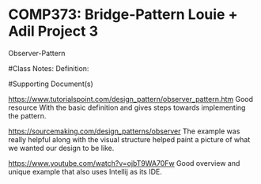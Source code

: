 # COMP373: Bridge-Pattern Louie + Adil Project 3
Observer-Pattern

#Class Notes:
Definition:

#Supporting Document(s)

https://www.tutorialspoint.com/design_pattern/observer_pattern.htm
Good resource With the basic definition and gives steps towards
implementing the pattern.

https://sourcemaking.com/design_patterns/observer
The example was really helpful along with the visual structure
helped paint a picture of what we wanted our design to be like.

https://www.youtube.com/watch?v=ojbT9WA70Fw
Good overview and unique example that also uses Intellij as its IDE.
